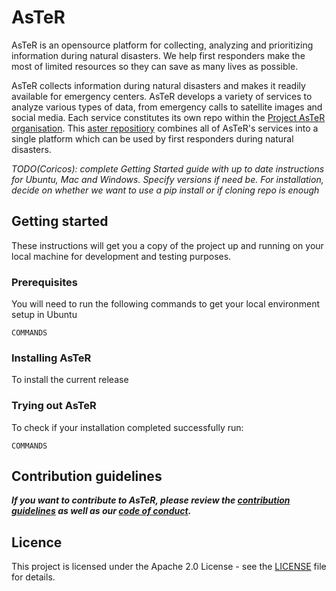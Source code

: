 # AsTeR

AsTeR is an opensource platform for collecting, analyzing and prioritizing information during natural disasters. We help first responders make the most of limited resources so they can save as many lives as possible.

AsTeR collects information during natural disasters and makes it readily available for emergency centers. AsTeR develops a variety of services to analyze various types of data, from emergency calls to satellite images and social media. Each service constitutes its own repo within the [Project AsTeR organisation](https://github.com/Project-AsTeR). This [aster repositiory](https://github.com/Project-AsTeR/aster/) combines all of AsTeR's services into a single platform which can be used by first responders during natural disasters.

_TODO(Coricos): complete Getting Started guide with up to date instructions for Ubuntu, Mac and Windows. Specify versions if need be. For installation, decide on whether we want to use a pip install or if cloning repo is enough_

## Getting started
These instructions will get you a copy of the project up and running on your local machine for development and testing purposes.

### Prerequisites
You will need to run the following commands to get your local environment setup in Ubuntu
```
COMMANDS
```

### Installing AsTeR
To install the current release 

### Trying out AsTeR
To check if your installation completed successfully run:
```
COMMANDS
```

## Contribution guidelines
__*If you want to contribute to AsTeR, please review the [contribution guidelines](CONTRIBUTING.md) as well as our [code of conduct](CODE_OF_CONDUCT).*__

## Licence
This project is licensed under the Apache 2.0 License - see the [LICENSE](LICENSE) file for details.
